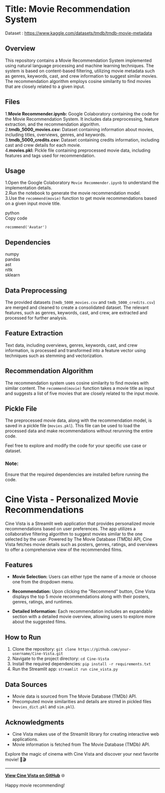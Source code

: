 # Title: Movie Recommendation System<br>
Dataset : https://www.kaggle.com/datasets/tmdb/tmdb-movie-metadata

## Overview

This repository contains a Movie Recommendation System implemented using natural language processing and machine learning techniques. The system is based on content-based filtering, utilizing movie metadata such as genres, keywords, cast, and crew information to suggest similar movies. The recommendation algorithm employs cosine similarity to find movies that are closely related to a given input.

## Files

1.**Movie Recommender.ipynb:** Google Colaboratory containing the code for the Movie Recommendation System. It includes data preprocessing, feature extraction, and the recommendation algorithm.<br>
2.**tmdb_5000_movies.csv:** Dataset containing information about movies, including titles, overviews, genres, and keywords.<br>
3.**tmdb_5000_credits.csv:** Dataset containing credits information, including cast and crew details for each movie.<br>
4.**movies.pkl:** Pickle file containing preprocessed movie data, including features and tags used for recommendation.

## Usage

1.Open the Google Colaboratory `Movie Recommender.ipynb` to understand the implementation details.<br>
2.Run the notebook to generate the movie recommendation model.<br>
3.Use the `recommend(movie)` function to get movie recommendations based on a given input movie title.

python<br>
Copy code

<code>recommend('Avatar')</code>

## Dependencies

numpy<br>
pandas<br>
ast<br>
nltk<br>
sklearn

## Data Preprocessing
The provided datasets (`tmdb_5000_movies.csv` and `tmdb_5000_credits.csv`) are merged and cleaned to create a consolidated dataset. The relevant features, such as genres, keywords, cast, and crew, are extracted and processed for further analysis.

## Feature Extraction
Text data, including overviews, genres, keywords, cast, and crew information, is processed and transformed into a feature vector using techniques such as stemming and vectorization.

## Recommendation Algorithm
The recommendation system uses cosine similarity to find movies with similar content. The `recommend(movie)` function takes a movie title as input and suggests a list of five movies that are closely related to the input movie.

## Pickle File
The preprocessed movie data, along with the recommendation model, is saved in a pickle file (`movies.pkl`). This file can be used to load the processed data and make recommendations without rerunning the entire code.

Feel free to explore and modify the code for your specific use case or dataset.

### Note: 
Ensure that the required dependencies are installed before running the code.
# Cine Vista - Personalized Movie Recommendations

Cine Vista is a Streamlit web application that provides personalized movie recommendations based on user preferences. The app utilizes a collaborative filtering algorithm to suggest movies similar to the one selected by the user. Powered by The Movie Database (TMDb) API, Cine Vista fetches movie details such as posters, genres, ratings, and overviews to offer a comprehensive view of the recommended films.

## Features

- **Movie Selection:** Users can either type the name of a movie or choose one from the dropdown menu.
  
- **Recommendation:** Upon clicking the "Recommend" button, Cine Vista displays the top 5 movie recommendations along with their posters, genres, ratings, and runtimes.

- **Detailed Information:** Each recommendation includes an expandable section with a detailed movie overview, allowing users to explore more about the suggested films.

## How to Run

1. Clone the repository: `git clone https://github.com/your-username/Cine-Vista.git`
2. Navigate to the project directory: `cd Cine-Vista`
3. Install the required dependencies: `pip install -r requirements.txt`
4. Run the Streamlit app: `streamlit run cine_vista.py`

## Data Sources

- Movie data is sourced from The Movie Database (TMDb) API.
- Precomputed movie similarities and details are stored in pickled files (`movies_dict.pkl` and `sim.pkl`).

## Acknowledgments

- Cine Vista makes use of the Streamlit library for creating interactive web applications.
- Movie information is fetched from The Movie Database (TMDb) API.

Explore the magic of cinema with Cine Vista and discover your next favorite movie! 🍿🎬

---

**[View Cine Vista on GitHub]()** 🌐

Happy movie recommending!

